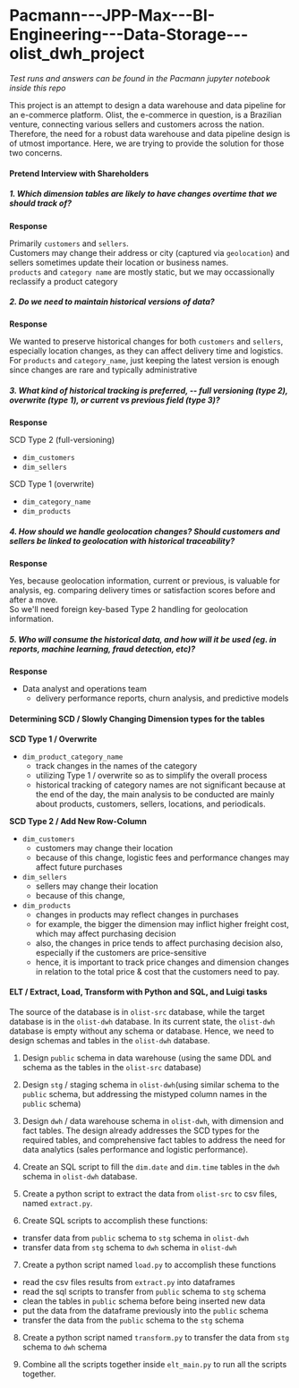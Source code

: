 # Pacmann---JPP-Max---BI-Engineering---Data-Storage---olist_dwh_project

*Test runs and answers can be found in the Pacmann jupyter notebook inside this repo*

This project is an attempt to design a data warehouse and data pipeline for an e-commerce platform. Olist, the e-commerce in question, is a Brazilian venture, connecting various sellers and customers across the nation. Therefore, the need for a robust data warehouse and data pipeline design is of utmost importance. Here, we are trying to provide the solution for those two concerns.

#### **Pretend Interview with Shareholders**

##### 1. Which dimension tables are likely to have changes overtime that we should track of?
  
  **Response**
  
  Primarily `customers` and `sellers`. </br>
  Customers may change their address or city (captured via `geolocation`) and sellers sometimes update their location or business names. </br>
  `products` and `category name` are mostly static, but we may occassionally reclassify a product category
  
##### 2. Do we need to maintain historical versions of data?
  
  **Response**
  
  We wanted to preserve historical changes for both `customers` and `sellers`, especially location changes, as they can affect delivery time and logistics. </br>
  For `products` and `category_name`, just keeping the latest version is enough since changes are rare and typically administrative </br>
  
##### 3. What kind of historical tracking is preferred, -- full versioning (type 2), overwrite (type 1), or current vs previous field (type 3)?
  
  **Response**
  
  SCD Type 2 (full-versioning)
  
  - `dim_customers`
  - `dim_sellers`
  
  SCD Type 1 (overwrite)
  
  - `dim_category_name`
  - `dim_products`

##### 4. How should we handle geolocation changes? Should customers and sellers be linked to geolocation with historical traceability?
  
  **Response**
  
  Yes, because geolocation information, current or previous, is valuable for analysis, eg. comparing delivery times or satisfaction scores before and after a move. </br>
  So we'll need foreign key-based Type 2 handling for geolocation information.
  
##### 5. Who will consume the historical data, and how will it be used (eg. in reports, machine learning, fraud detection, etc)?
  
  **Response**
  
  - Data analyst and operations team
    - delivery performance reports, churn analysis, and predictive models

#### **Determining SCD / Slowly Changing Dimension types for the tables**

**SCD Type 1 / Overwrite**

- `dim_product_category_name`
    - track changes in the names of the category
    - utilizing Type 1 / overwrite so as to simplify the overall process
    - historical tracking of category names are not significant because at the end of the day, the main analysis to be conducted are mainly about products, customers, sellers, locations, and periodicals.

**SCD Type 2 / Add New Row-Column**

- `dim_customers`
    - customers may change their location
    - because of this change, logistic fees and performance changes may affect future purchases
- `dim_sellers`
    - sellers may change their location
    - because of this change, 
- `dim_products`
    - changes in products may reflect changes in purchases
    - for example, the bigger the dimension may inflict higher freight cost, which may affect purchasing decision
    - also, the changes in price tends to affect purchasing decision also, especially if the customers are price-sensitive
    - hence, it is important to track price changes and dimension changes in relation to the total price & cost that the customers need to pay.

#### **ELT / Extract, Load, Transform with Python and SQL, and Luigi tasks**

The source of the database is in `olist-src` database, while the target database is in the `olist-dwh` database. In its current state, the `olist-dwh` database is empty without any schema or database. Hence, we need to design schemas and tables in the `olist-dwh` database.

1. Design `public` schema in data warehouse (using the same DDL and schema as the tables in the `olist-src` database)

2. Design `stg` / staging schema in `olist-dwh`(using similar schema to the `public` schema, but addressing the mistyped column names in the `public` schema)

3. Design `dwh` / data warehouse schema in `olist-dwh`, with dimension and fact tables. The design already addresses the SCD types for the required tables, and comprehensive fact tables to address the need for data analytics (sales performance and logistic performance).

4. Create an SQL script to fill the `dim.date` and `dim.time` tables in the `dwh` schema in `olist-dwh` database.

5. Create a python script to extract the data from `olist-src` to csv files, named `extract.py`.

6. Create SQL scripts to accomplish these functions:
  - transfer data from `public` schema to `stg` schema in `olist-dwh`
  - transfer data from `stg` schema to `dwh` schema in `olist-dwh`

7. Create a python script named `load.py` to accomplish these functions
  - read the csv files results from `extract.py` into dataframes
  - read the sql scripts to transfer from `public` schema to `stg` schema
  - clean the tables in `public` schema before being inserted new data
  - put the data from the dataframe previously into the `public` schema
  - transfer the data from the `public` schema to the `stg` schema

8. Create a python script named `transform.py` to transfer the data from `stg` schema to `dwh` schema

9. Combine all the scripts together inside `elt_main.py` to run all the scripts together.
